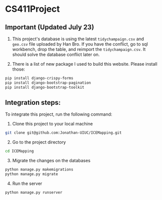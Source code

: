 # CS411Project

## Important (Updated July 23)
1. This project's database is using the latest ```tidychampaign.csv``` and ```geo.csv``` file uploaded by Han Bro.
If you have the conflict, go to sql workbench, drop the table, and reimport the ```tidychampaign.csv```. It should solve the database conflict later on.

2. There is a list of new package I used to build this website. Please install those:

``` bash
pip install django-crispy-forms
pip install django-bootstrap-pagination
pip install django-bootstrap-toolkit
```

## Integration steps:
To integrate this project, run the following command:

1. Clone this project to your local machine

```bash 
git clone git@github.com:Jonathan-UIUC/ICEMapping.git
```

2. Go to the project directory

```bash 
cd ICEMapping
```

3. Migrate the changes on the databases

```bash 
python manage.py makemigrations
python manage.py migrate
```

4. Run the server

```bash 
python manage.py runserver
```